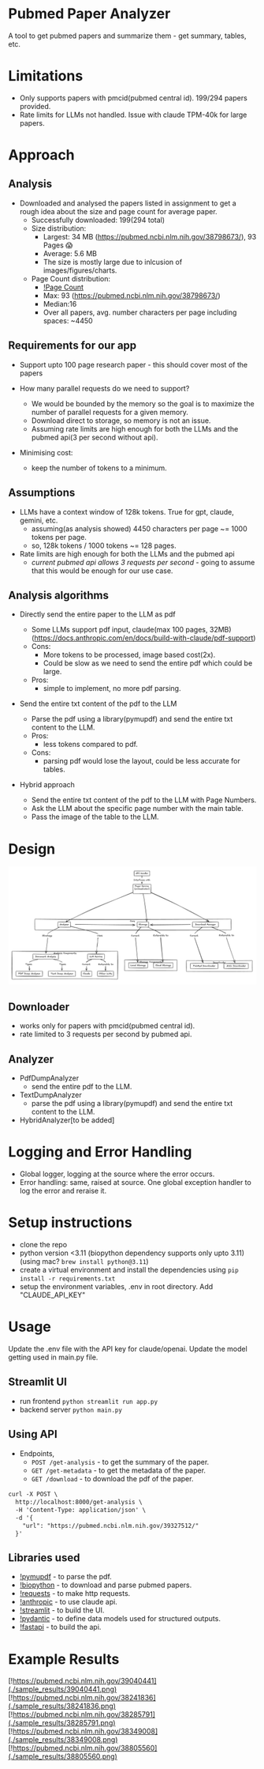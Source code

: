 
# Pubmed Paper Analyzer
A tool to get pubmed papers and summarize them - get summary, tables, etc.

# Limitations
- Only supports papers with pmcid(pubmed central id). 199/294 papers provided. 
- Rate limits for LLMs not handled. Issue with claude TPM-40k for large papers.


# Approach

## Analysis
- Downloaded and analysed the papers listed in assignment to get a rough idea about the size and page count for average paper.
    - Successfully downloaded: 199(294 total)
    - Size distribution:
        - Largest: 34 MB (https://pubmed.ncbi.nlm.nih.gov/38798673/), 93 Pages 😱
        - Average: 5.6 MB
        - The size is mostly large due to inlcusion of images/figures/charts.
    - Page Count distribution:
        - [!Page Count](./page_distribution.png)
        - Max: 93 (https://pubmed.ncbi.nlm.nih.gov/38798673/)
        - Median:16 
        - Over all papers, avg. number characters per page including spaces: ~4450    

## Requirements for our app
- Support upto 100 page research paper  - this should cover most of the papers 
- How many parallel requests do we need to support?
    - We would be bounded by the memory so the goal is to maximize the number of parallel requests for a given memory.
    - Download direct to storage, so memory is not an issue.
    - Assuming rate limits are high enough for both the LLMs and the pubmed api(3 per second without api). 

- Minimising cost:
    - keep the number of tokens to a minimum.


## Assumptions
- LLMs have a context window of 128k tokens. True for gpt, claude, gemini, etc.
    - assuming(as analysis showed) 4450 characters per page ~= 1000 tokens per page.
    - so, 128k tokens / 1000 tokens ~= 128 pages.
- Rate limits are high enough for both the LLMs and the pubmed api
    - *current pubmed api allows 3 requests per second* - going to assume that this would be enough for our use case.

## Analysis algorithms
- Directly send the entire paper to the LLM as pdf
    -  Some LLMs support pdf input, claude(max 100 pages, 32MB)(https://docs.anthropic.com/en/docs/build-with-claude/pdf-support)  
    -  Cons:
        - More tokens to be processed, image based cost(2x).
        - Could be slow as we need to send the entire pdf which could be large.
    -  Pros:
        - simple to implement, no more pdf parsing.

- Send the entire txt content of the pdf to the LLM
    - Parse the pdf using a library(pymupdf) and send the entire txt content to the LLM.
    -  Pros:
        - less tokens compared to pdf.
    -  Cons:
        - parsing pdf would lose the layout, could be less accurate for tables.

- Hybrid approach
    - Send the entire txt content of the pdf to the LLM with Page Numbers.
    - Ask the LLM about the specific page number with the main table.
    - Pass the image of the table to the LLM.


# Design
![Design](./design.png)

## Downloader
- works only for papers with pmcid(pubmed central id). 
- rate limited to 3 requests per second by pubmed api.

## Analyzer
- PdfDumpAnalyzer
    - send the entire pdf to the LLM.
- TextDumpAnalyzer
    - parse the pdf using a library(pymupdf) and send the entire txt content to the LLM.
- HybridAnalyzer[to be added] 

# Logging and Error Handling
- Global logger, logging at the source where the error occurs.
- Error handling: same, raised at source. One global exception handler to log the error and reraise it.

# Setup instructions
- clone the repo
- python version <3.11 (biopython dependency supports only upto 3.11)(using mac? `brew install python@3.11`)
- create a virtual environment and install the dependencies using `pip install -r requirements.txt`
- setup the environment variables, .env in root directory. Add "CLAUDE_API_KEY"

# Usage
Update the .env file with the API key for claude/openai. 
Update the model getting used in main.py file.

## Streamlit UI
- run frontend `python streamlit run app.py`
- backend server `python main.py`


## Using API
- Endpoints, 
    - `POST /get-analysis` - to get the summary of the paper.
    - `GET /get-metadata` - to get the metadata of the paper.
    - `GET /download` - to download the pdf of the paper.
```
curl -X POST \
  http://localhost:8000/get-analysis \
  -H 'Content-Type: application/json' \
  -d '{
    "url": "https://pubmed.ncbi.nlm.nih.gov/39327512/"
  }'
```

## Libraries used 
- [!pymupdf](https://pymupdf.readthedocs.io/en/latest/) - to parse the pdf.
- [!biopython](https://biopython.org/wiki/Download) - to download and parse pubmed papers.
- [!requests](https://requests.readthedocs.io/en/latest/) - to make http requests.
- [!anthropic](https://docs.anthropic.com/en/docs/build-with-claude/python) - to use claude api.
- [!streamlit](https://docs.streamlit.io/en/stable/getting_started.html) - to build the UI.
- [!pydantic](https://docs.pydantic.dev/latest/) - to define data models used for structured outputs.
- [!fastapi](https://fastapi.tiangolo.com/) - to build the api.


# Example Results
[!https://pubmed.ncbi.nlm.nih.gov/39040441](./sample_results/39040441.png)
[!https://pubmed.ncbi.nlm.nih.gov/38241836](./sample_results/38241836.png)
[!https://pubmed.ncbi.nlm.nih.gov/38285791](./sample_results/38285791.png)
[!https://pubmed.ncbi.nlm.nih.gov/38349008](./sample_results/38349008.png)
[!https://pubmed.ncbi.nlm.nih.gov/38805560](./sample_results/38805560.png)






